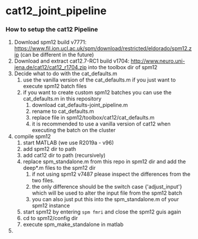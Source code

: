 # cat12_joint_pipeline

### How to setup the cat12 Pipeline
1. Download spm12 build v7771: https://www.fil.ion.ucl.ac.uk/spm/download/restricted/eldorado/spm12.zip (can be different in the future)
2. Download and extract cat12.7-RC1 build v1704: http://www.neuro.uni-jena.de/cat12/cat12_r1704.zip into the toolbox dir of spm12
3. Decide what to do with the cat_defaults.m
   1. use the vanilla version of the cat_defaults.m if you just want to execute spm12 batch files
   2. if you want to create custom spm12 batches you can use the cat_defaults.m in this repository
      1. download cat_defaults-joint_pipeline.m 
      2. rename to cat_defaults.m
      3. replace file in spm12/toolbox/cat12/cat_defaults.m
      4. it is recommended to use a vanilla version of cat12 when executing the batch on the cluster
4. compile spm12
   1. start MATLAB (we use R2019a - v96)
   2. add spm12 dir to path
   3. add cat12 dir to path (recursively)
   4. replace spm_standalone.m from this repo in spm12 dir and add the deep*.m files to the spm12 dir
      1. if not using spm12 v7487 please inspect the differences from the two files. 
      2. the only difference should be the switch case {'adjust_input'} which will be used to alter the input file from the spm12 batch
      3. you can also just put this into the spm_standalone.m of your spm12 instance
   5. start spm12 by entering `spm fmri` and close the spm12 guis again
   6. cd to spm12/config dir
   7. execute spm_make_standalone in matlab
5. 
